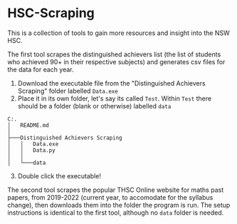 # HSC-Scraping
This is a collection of tools to gain more resources and insight into the NSW HSC. 

The first tool scrapes the distinguished achievers list (the list of students who achieved 90+ in their respective subjects) and generates csv files for the data for each year. 
1. Download the executable file from the "Distinguished Achievers Scraping" folder labelled ```Data.exe```
2. Place it in its own folder, let's say its called ```Test```. Within ```Test``` there should be a folder (blank or otherwise) labelled ```data```
```
C:.
│   README.md
│
├───Distinguished Achievers Scraping
│   │   Data.exe
│   │   Data.py
│   │
│   └───data
```
3. Double click the executable!

The second tool scrapes the popular THSC Online website for maths past papers, from 2019-2022 (current year, to accomodate for the syllabus change), then downloads them into the folder the program is run. 
The setup instructions is identical to the first tool, although no ```data``` folder is needed.
